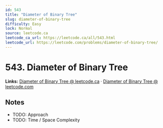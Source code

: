 ```yaml
--- 
id: 543
title: "Diameter of Binary Tree"
slug: diameter-of-binary-tree
difficulty: Easy
lock: Normal
source: leetcode.ca
leetcode_ca_url: https://leetcode.ca/all/543.html
leetcode_url: https://leetcode.com/problems/diameter-of-binary-tree/
---
```


# 543. Diameter of Binary Tree

**Links:** [Diameter of Binary Tree @ leetcode.ca](https://leetcode.ca/all/543.html) · [Diameter of Binary Tree @ leetcode.com](https://leetcode.com/problems/diameter-of-binary-tree/)

## Notes
- TODO: Approach
- TODO: Time / Space Complexity
